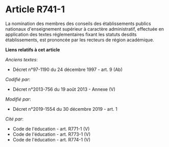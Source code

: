 # Article R741-1

La nomination des membres des conseils des établissements publics nationaux d'enseignement supérieur à caractère
administratif, effectuée en application des textes réglementaires fixant les statuts desdits établissements, est prononcée
par les recteurs de région académique.

**Liens relatifs à cet article**

_Anciens textes_:

  - Décret n°97-1190 du 24 décembre 1997 - art. 9 (Ab)

_Codifié par_:

  - Décret n°2013-756 du 19 août 2013 -  Annexe (V)

_Modifié par_:

  - Décret n°2019-1554 du 30 décembre 2019 - art. 1

_Cité par_:

  - Code de l'éducation - art. R771-1 (V)
  - Code de l'éducation - art. R773-1 (V)
  - Code de l'éducation - art. R774-1 (V)
